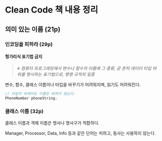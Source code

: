 # Clean Code 책 내용 정리

## 의미 있는 이름 (21p)

### 인코딩을 피하라 (29p)

#### 헝가리식 표기법 금지

> _※ 컴퓨터 프로그래밍에서 변수나 함수의 이름에 그 종류, 곧 흔히 데이터 타입 따위를 명시하는 표기법으로, 명명 규칙의 일종_

변수, 함수, 클래스 이름이나 타입을 바꾸기가 어려워지며, 읽기도 어려워진다.

```java
// 타입이 바뀌어도 이름은 바뀌지 않는다.
PhoneNumber phoneString;
```

### 클래스 이름 (32p)

클래스 이름과 객체 이름은 명사나 명사구가 적합하다.

Manager, Processor, Data, Info 등과 같은 단어는 피하고, 동사는 사용하지 않는다.
